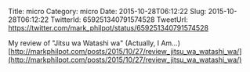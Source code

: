 Title: micro
Category: micro
Date: 2015-10-28T06:12:22
Slug: 2015-10-28T06:12:22
TwitterId: 659251340791574528
TweetUrl: https://twitter.com/mark_philpot/status/659251340791574528

My review of "Jitsu wa Watashi wa" (Actually, I Am…) [http://markphilpot.com/posts/2015/10/27/review_jitsu_wa_watashi_wa/](http://markphilpot.com/posts/2015/10/27/review_jitsu_wa_watashi_wa/)